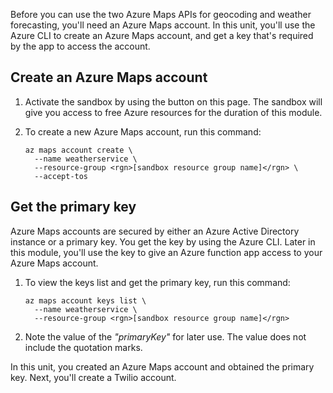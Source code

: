 Before you can use the two Azure Maps APIs for geocoding and weather forecasting, you'll need an Azure Maps account. In this unit, you'll use the Azure CLI to create an Azure Maps account, and get a key that's required by the app to access the account.

## Create an Azure Maps account

1. Activate the sandbox by using the button on this page. The sandbox will give you access to free Azure resources for the duration of this module.

1. To create a new Azure Maps account, run this command:

    ```azurecli
    az maps account create \
      --name weatherservice \
      --resource-group <rgn>[sandbox resource group name]</rgn> \
      --accept-tos
    ```

## Get the primary key

Azure Maps accounts are secured by either an Azure Active Directory instance or a primary key. You get the key by using the Azure CLI. Later in this module, you'll use the key to give an Azure function app access to your Azure Maps account.

1. To view the keys list and get the primary key, run this command:

    ```azurecli
    az maps account keys list \
      --name weatherservice \
      --resource-group <rgn>[sandbox resource group name]</rgn>
    ```

1. Note the value of the *"primaryKey"* for later use. The value does not include the quotation marks.

In this unit, you created an Azure Maps account and obtained the primary key. Next, you'll create a Twilio account.
